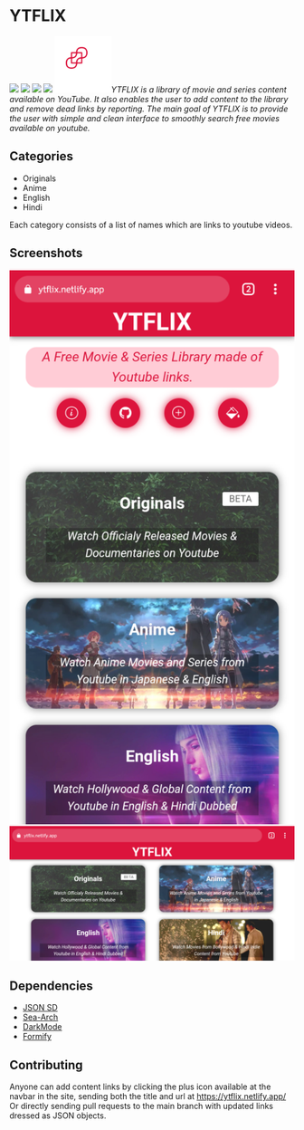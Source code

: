 # YTFLIX

![](https://img.shields.io/github/release/n-ce/YTFLIX)
![](https://img.shields.io/github/license/n-ce/YTFLIX)
![](https://img.shields.io/github/languages/code-size/n-ce/YTFLIX)
![](https://img.shields.io/github/repo-size/n-ce/YTFLIX)
<img src="Assets/Icons/Main.svg" height="100"><em>YTFLIX is a library of movie and series content available on YouTube. It also enables the user to add content to the library and remove dead links by reporting. The main goal of YTFLIX is to provide the user with simple and clean interface to smoothly search free movies available on youtube.</em>
## Categories
- Originals
- Anime
- English
- Hindi

Each category consists of a list of names which are links to youtube videos.

## Screenshots
![Interface as of v1.4](Assets/Screenshots/1.png)
![Interface as of v1.4](Assets/Screenshots/2.png)

## Dependencies
- [JSON SD](https://github.com/n-ce/JSON-static-database)
- [Sea-Arch](https://github.com/n-ce/Sea-Arch)
- [DarkMode](https://github.com/n-ce/DarkMode)
- [Formify](https://github.com/n-ce/Formify)

## Contributing
Anyone can add content links by clicking the plus icon available at the navbar in the site, sending both the title and url at https://ytflix.netlify.app/
Or directly sending pull requests to the main branch with updated links dressed as JSON objects.